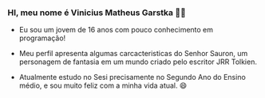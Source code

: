 ### HI, meu nome é Vinicius Matheus Garstka 👋🏼

- Eu sou um jovem de 16 anos com pouco conhecimento em programação!
- Meu perfil apresenta algumas carcacteristicas do Senhor Sauron, um personagem de fantasia em um mundo criado pelo escritor JRR Tolkien.

- Atualmente estudo no Sesi precisamente no Segundo Ano do Ensino médio, e sou muito feliz com a minha vida atual. 😄 

